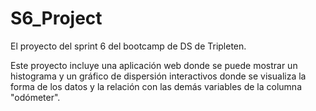 # S6_Project
El proyecto del sprint 6 del bootcamp de DS de Tripleten.

Este proyecto incluye una aplicación web donde se puede mostrar un histograma y un gráfico de dispersión interactivos donde se visualiza la forma de los datos y la relación con las demás variables de la columna "odómeter".